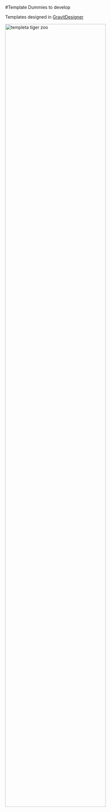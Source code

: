 #Template Dummies to develop

Templates designed in [GravitDesigner](https://www.designer.io/ "GravitDesigner")

<img src="https://raw.githubusercontent.com/jalmx89/Dummy-templates/master/view/tigerZooWeb.png" alt="templeta tiger zoo" width="80%">